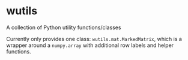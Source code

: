 # wutils
A collection of Python utility functions/classes

Currently only provides one class: `wutils.mat.MarkedMatrix`, which is a wrapper around a `numpy.array` with additional row labels and helper functions.
